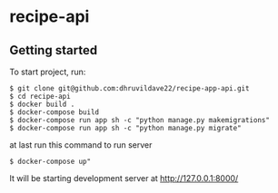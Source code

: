 # recipe-api


## Getting started

To start project, run:

```
$ git clone git@github.com:dhruvildave22/recipe-app-api.git
$ cd recipe-api
$ docker build .
$ docker-compose build
$ docker-compose run app sh -c "python manage.py makemigrations"
$ docker-compose run app sh -c "python manage.py migrate"
```

at last run this command to run server
```
$ docker-compose up"
```

It will be starting development server at http://127.0.0.1:8000/
